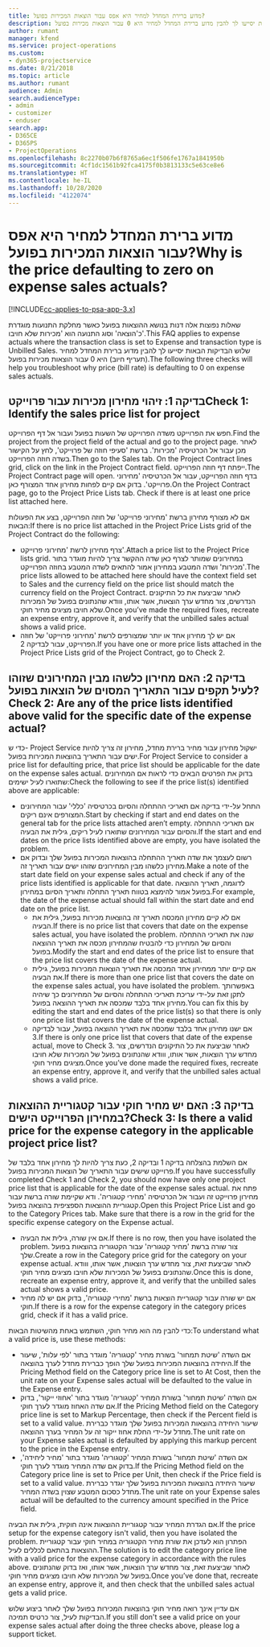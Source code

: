 ```yaml
---
title: מדוע ברירת המחדל למחיר היא אפס עבור הוצאות המכירות בפועל?
description: שלוש הבדיקות הבאות יסייעו לך להבין מדוע ברירת המחדל למחיר היא 0 עבור הוצאות מכירות בפועל.
author: rumant
manager: kfend
ms.service: project-operations
ms.custom:
- dyn365-projectservice
ms.date: 8/21/2018
ms.topic: article
ms.author: rumant
audience: Admin
search.audienceType:
- admin
- customizer
- enduser
search.app:
- D365CE
- D365PS
- ProjectOperations
ms.openlocfilehash: 8c2270b07b6f8765a6ec1f506fe1767a1841950b
ms.sourcegitcommit: 4cf1dc1561b92fca4175f0b3813133c5e63ce8e6
ms.translationtype: HT
ms.contentlocale: he-IL
ms.lasthandoff: 10/28/2020
ms.locfileid: "4122074"
---
```

# <a name="why-is-the-price-defaulting-to-zero-on-expense-sales-actuals"></a><span data-ttu-id="7cb19-103">מדוע ברירת המחדל למחיר היא אפס עבור הוצאות המכירות בפועל?</span><span class="sxs-lookup"><span data-stu-id="7cb19-103">Why is the price defaulting to zero on expense sales actuals?</span></span>

[!INCLUDE[cc-applies-to-psa-app-3.x](../includes/cc-applies-to-psa-app-3x.md)]

<span data-ttu-id="7cb19-104">שאלות נפוצות אלה דנות בנושא ההוצאות בפועל כאשר מחלקת התנועות מוגדרת כ'הוצאה' וסוג התנועה הוא '‏‫מכירות שלא חויבו‬'.</span><span class="sxs-lookup"><span data-stu-id="7cb19-104">This FAQ applies to expense actuals where the transaction class is set to Expense and transaction type is Unbilled Sales.</span></span> <span data-ttu-id="7cb19-105">שלוש הבדיקות הבאות יסייעו לך להבין מדוע ברירת המחדל למחיר (‏‫תעריף חיוב‬) היא 0 עבור הוצאות מכירות בפועל.</span><span class="sxs-lookup"><span data-stu-id="7cb19-105">The following three checks will help you troubleshoot why price (bill rate) is defaulting to 0 on expense sales actuals.</span></span>

## <a name="check-1-identify-the-sales-price-list-for-project"></a><span data-ttu-id="7cb19-106">בדיקה 1: זיהוי מחירון מכירות עבור פרוייקט</span><span class="sxs-lookup"><span data-stu-id="7cb19-106">Check 1: Identify the sales price list for project</span></span>

<span data-ttu-id="7cb19-107">חפש את הפרוייקט משדה הפרוייקט של השעות בפועל ועבור אל דף הפרוייקט.</span><span class="sxs-lookup"><span data-stu-id="7cb19-107">Find the project from the project field of the actual and go to the project page.</span></span> <span data-ttu-id="7cb19-108">לאחר מכן עבור אל הכרטיסיה 'מכירות'. ברשת 'סעיפי חוזה של פרוייקט', לחץ על הקישור בשדה חוזה הפרוייקט.</span><span class="sxs-lookup"><span data-stu-id="7cb19-108">Then go to the Sales tab. On the Project Contract lines grid, click on the link in the Project Contract field.</span></span> <span data-ttu-id="7cb19-109">ייפתח דף חוזה הפרוייקט.</span><span class="sxs-lookup"><span data-stu-id="7cb19-109">The Project Contract page will open.</span></span> <span data-ttu-id="7cb19-110">בדף חוזה הפרוייקט, עבור אל הכרטיסיה 'מחירוני פרוייקט'. בדוק אם קיים לפחות מחירון אחד המצורף כאן.</span><span class="sxs-lookup"><span data-stu-id="7cb19-110">On the Project Contract page, go to the Project Price Lists tab. Check if there is at least one price list attached here.</span></span>

<span data-ttu-id="7cb19-111">אם לא מצורף מחירון ברשת 'מחירוני פרוייקט' של חוזה הפרוייקט, בצע את הפעולות הבאות:</span><span class="sxs-lookup"><span data-stu-id="7cb19-111">If there is no price list attached in the Project Price Lists grid of the Project Contract do the following:</span></span>

- <span data-ttu-id="7cb19-112">צרף מחירון לרשת 'מחירוני פרוייקט'.</span><span class="sxs-lookup"><span data-stu-id="7cb19-112">Attach a price list to the Project Price lists grid.</span></span> <span data-ttu-id="7cb19-113">במחירונים שמותר לצרף כאן שדה ההקשר צריך להיות מוגדר בתור 'מכירות' ושדה המטבע במחירון אמור להתאים לשדה המטבע בחוזה הפרוייקט.</span><span class="sxs-lookup"><span data-stu-id="7cb19-113">The price lists allowed to be attached here should have the context field set to Sales and the currency field on the price list should match the currency field on the Project Contract.</span></span> <span data-ttu-id="7cb19-114">לאחר שביצעת את כל התיקונים הנדרשים, צור מחדש ערך הוצאות, אשר אותו, ווודא שהנתונים בפועל של המכירות שלא חויבו מציגים מחיר חוקי.</span><span class="sxs-lookup"><span data-stu-id="7cb19-114">Once you’ve made the required fixes, recreate an expense entry, approve it, and verify that the unbilled sales actual shows a valid price.</span></span>
- <span data-ttu-id="7cb19-115">אם יש לך מחירון אחד או יותר שמצורפים לרשת 'מחירוני פרוייקט' של חוזה הפרוייקט, עבור לבדיקה 2.</span><span class="sxs-lookup"><span data-stu-id="7cb19-115">If you have one or more price lists attached in the Project Price Lists grid of the Project Contract, go to Check 2.</span></span>

## <a name="check-2-are-any-of-the-price-lists-identified-above-valid-for-the-specific-date-of-the-expense-actual"></a><span data-ttu-id="7cb19-116">בדיקה 2: האם מחירון כלשהו מבין המחירונים שזוהו לעיל תקפים עבור התאריך המסוים של הוצאות בפועל?</span><span class="sxs-lookup"><span data-stu-id="7cb19-116">Check 2: Are any of the price lists identified above valid for the specific date of the expense actual?</span></span>

<span data-ttu-id="7cb19-117">כדי ש- Project Service ישקול מחירון עבור מחיר ברירת מחדל, מחירון זה צריך להיות ישים עבור התאריך בהוצאות המכירות בפועל.</span><span class="sxs-lookup"><span data-stu-id="7cb19-117">For Project Service to consider a price list for defaulting price, that price list should be applicable for the date on the expense sales actual.</span></span> <span data-ttu-id="7cb19-118">בדוק את הפרטים הבאים כדי לראות אם המחירונים שתוארו לעיל ישימים:</span><span class="sxs-lookup"><span data-stu-id="7cb19-118">Check the following to see if the price list(s) identified above are applicable:</span></span>

- <span data-ttu-id="7cb19-119">התחל על-ידי בדיקה אם תאריכי ההתחלה והסיום בכרטיסיה 'כללי' עבור המחירונים המצורפים אינם ריקים.</span><span class="sxs-lookup"><span data-stu-id="7cb19-119">Start by checking if start and end dates on the general tab for the price lists attached aren’t empty.</span></span> <span data-ttu-id="7cb19-120">אם תאריכי ההתחלה והסיום עבור המחירונים שתוארו לעיל ריקים, גילית את הבעיה.</span><span class="sxs-lookup"><span data-stu-id="7cb19-120">If the start and end dates on the price lists identified above are empty, you have isolated the problem.</span></span> 
- <span data-ttu-id="7cb19-121">רשום לעצמך את שדה תאריך ההתחלה בהוצאות המכירות בפועל שלך ובדוק אם מחירון כלשהו מבין המחירונים שזוהו ישים עבור תאריך זה.</span><span class="sxs-lookup"><span data-stu-id="7cb19-121">Make a note of the start date field on your expense sales actual and check if any of the price lists identified is applicable for that date.</span></span> <span data-ttu-id="7cb19-122">לדוגמה, תאריך ההוצאה בפועל אמור להימצא בטווח תאריך התחלה ותאריך הסיום במחירון.</span><span class="sxs-lookup"><span data-stu-id="7cb19-122">For example, the date of the expense actual should fall within the start date and end date on the price list.</span></span> 
    - <span data-ttu-id="7cb19-123">אם לא קיים מחירון המכסה תאריך זה בהוצאות מכירות בפועל, גילית את הבעיה.</span><span class="sxs-lookup"><span data-stu-id="7cb19-123">If there is no price list that covers that date on the expense sales actual, you have isolated the problem.</span></span> <span data-ttu-id="7cb19-124">שנה את תאריכי ההתחלה והסיום של המחירון כדי להבטיח שהמחירון מכסה את תאריך ההוצאה בפועל.</span><span class="sxs-lookup"><span data-stu-id="7cb19-124">Modify the start and end dates of the price list to ensure that the price list covers the date of the expense actual.</span></span> 
    - <span data-ttu-id="7cb19-125">אם קיים יותר ממחירון אחד המכסה את תאריך הוצאות המכירות בפועל, גילית את הבעיה.</span><span class="sxs-lookup"><span data-stu-id="7cb19-125">If there is more than one price list that covers the date on the expense sales actual, you have isolated the problem.</span></span> <span data-ttu-id="7cb19-126">באפשרותך לתקן זאת על-ידי עריכת תאריכי ההתחלה והסיום של המחירונים כך שיהיה מחירון אחד בלבד שמכסה את תאריך ההוצאה בפועל.</span><span class="sxs-lookup"><span data-stu-id="7cb19-126">You can fix this by editing the start and end dates of the price list(s) so that there is only one price list that covers the date of the expense actual.</span></span> 
    - <span data-ttu-id="7cb19-127">אם ישנו מחירון אחד בלבד שמכסה את תאריך ההוצאה בפועל, עבור לבדיקה 3.</span><span class="sxs-lookup"><span data-stu-id="7cb19-127">If there is only one price list that covers that date of the expense actual, move to Check 3.</span></span>
<span data-ttu-id="7cb19-128">לאחר שביצעת את כל התיקונים הנדרשים, צור מחדש ערך הוצאות, אשר אותו, ווודא שהנתונים בפועל של המכירות שלא חויבו מציגים מחיר חוקי.</span><span class="sxs-lookup"><span data-stu-id="7cb19-128">Once you’ve done made the required fixes, recreate an expense entry, approve it, and verify that the unbilled sales actual shows a valid price.</span></span>

## <a name="check-3-is-there-a-valid-price-for-the-expense-category-in-the-applicable-project-price-list"></a><span data-ttu-id="7cb19-129">בדיקה 3: האם יש מחיר חוקי עבור קטגוריית ההוצאות במחירון הפרוייקט הישים?</span><span class="sxs-lookup"><span data-stu-id="7cb19-129">Check 3: Is there a valid price for the expense category in the applicable project price list?</span></span> 

<span data-ttu-id="7cb19-130">אם השלמת בהצלחה בדיקה 1 ובדיקה 2, כעת צריך להיות לך מחירון אחד בלבד של פרוייקט שישים עבור התאריך של הוצאות המכירות בפועל.</span><span class="sxs-lookup"><span data-stu-id="7cb19-130">If you have successfully completed Check 1 and Check 2, you should now have only one project price list that is applicable for the date of the expense sales actual.</span></span> <span data-ttu-id="7cb19-131">פתח את מחירון פרוייקט זה ועבור אל הכרטיסיה 'מחירי קטגוריה'. ודא שקיימת שורה ברשת עבור קטגוריית ההוצאות הספציפית בהוצאה בפועל.</span><span class="sxs-lookup"><span data-stu-id="7cb19-131">Open this Project Price List and go to the Category Prices tab. Make sure that there is a row in the grid for the specific expense category on the Expense actual.</span></span>
 
- <span data-ttu-id="7cb19-132">אם אין שורה, גילית את הבעיה.</span><span class="sxs-lookup"><span data-stu-id="7cb19-132">If there is no row, then you have isolated the problem.</span></span> <span data-ttu-id="7cb19-133">צור שורה ברשת 'מחיר קטגוריה' עבור הקטגוריה בהוצאות בפועל שלך.</span><span class="sxs-lookup"><span data-stu-id="7cb19-133">Create a row in the Category price grid for the category on your expense actual.</span></span> <span data-ttu-id="7cb19-134">לאחר שביצעת זאת, צור מחדש ערך הוצאות, אשר אותו, ווודא שהנתונים בפועל של המכירות שלא חויבו מציגים מחיר חוקי.</span><span class="sxs-lookup"><span data-stu-id="7cb19-134">Once this is done, recreate an expense entry, approve it, and verify that the unbilled sales actual shows a valid price.</span></span> 
- <span data-ttu-id="7cb19-135">אם יש שורה עבור קטגוריית הוצאות ברשת 'מחירי קטגוריה', בדוק אם יש לה מחיר חוקי.</span><span class="sxs-lookup"><span data-stu-id="7cb19-135">If there is a row for the expense category in the category prices grid, check if it has a valid price.</span></span>

<span data-ttu-id="7cb19-136">כדי להבין מה הוא מחיר חוקי, השתמש באחת מהשיטות הבאות:</span><span class="sxs-lookup"><span data-stu-id="7cb19-136">To understand what a valid price is, use these methods:</span></span>

- <span data-ttu-id="7cb19-137">אם השדה 'שיטת תמחור' בשורת מחיר 'קטגוריה' מוגדר בתור 'לפי עלות', שיעור היחידה בהוצאות המכירות בפועל שלך הופך כברירת מחדל לערך בהוצאה.</span><span class="sxs-lookup"><span data-stu-id="7cb19-137">If the Pricing Method field on the Category price line is set to At Cost, then the unit rate on your Expense sales actual will be defaulted to the value in the Expense entry.</span></span>
- <span data-ttu-id="7cb19-138">אם השדה 'שיטת תמחור' בשורת המחיר 'קטגוריה' מוגדר בתור 'אחוזי ייקור', בדוק אם שדה האחוז מוגדר לערך חוקי.</span><span class="sxs-lookup"><span data-stu-id="7cb19-138">If the Pricing Method field on the Category price line is set to Markup Percentage, then check if the Percent field is set to a valid value.</span></span> <span data-ttu-id="7cb19-139">שיעור היחידה בהוצאות המכירות בפועל שלך מוגדר כברירת מחדל על-ידי החלת אחוז ייקור זה על המחיר בערך ההוצאה.</span><span class="sxs-lookup"><span data-stu-id="7cb19-139">The unit rate on your Expense sales actual is defaulted by applying this markup percent to the price in the Expense entry.</span></span>
- <span data-ttu-id="7cb19-140">אם השדה 'שיטת תמחור' בשורת המחיר 'קטגוריה' מוגדר בתור '‏‫מחיר ליחידה‬', בדוק אם שדה המחיר מוגדר לערך חוקי.</span><span class="sxs-lookup"><span data-stu-id="7cb19-140">If the Pricing Method field on the Category price line is set to Price per Unit, then check if the Price field is set to a valid value.</span></span> <span data-ttu-id="7cb19-141">שיעור היחידה בהוצאות המכירות בפועל שלך יוגדר כברירת מחדל כסכום המטבע שצוין בשדה המחיר.</span><span class="sxs-lookup"><span data-stu-id="7cb19-141">The unit rate on your Expense sales actual will be defaulted to the currency amount specified in the Price field.</span></span>

<span data-ttu-id="7cb19-142">אם הגדרת המחיר עבור קטגוריית ההוצאות אינה חוקית, גילית את הבעיה.</span><span class="sxs-lookup"><span data-stu-id="7cb19-142">If the price setup for the expense category isn't valid, then you have isolated the problem.</span></span> <span data-ttu-id="7cb19-143">הפתרון הוא לעדכן את שורת מחיר הקטגוריה במחיר חוקי עבור קטגוריית ההוצאות בהתאם לכללים לעיל.</span><span class="sxs-lookup"><span data-stu-id="7cb19-143">The solution is to edit the category price line with a valid price for the expense category in accordance with the rules above.</span></span> <span data-ttu-id="7cb19-144">לאחר שביצעת זאת, צור מחדש ערך הוצאות, אשר אותו, ואז בדוק שהנתונים בפועל של המכירות שלא חויבו מציגים מחיר חוקי.</span><span class="sxs-lookup"><span data-stu-id="7cb19-144">Once you’ve done that, recreate an expense entry, approve it, and then check that the unbilled sales actual gets a valid price.</span></span>

<span data-ttu-id="7cb19-145">אם עדיין אינך רואה מחיר חוקי בהוצאות המכירות בפועל שלך לאחר ביצוע שלוש הבדיקות לעיל, צור כרטיס תמיכה.</span><span class="sxs-lookup"><span data-stu-id="7cb19-145">If you still don't see a valid price on your expense sales actual after doing the three checks above, please log a support ticket.</span></span>


